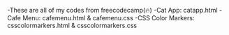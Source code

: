 -These are all of my codes from freecodecamp(🔥)
-Cat App: catapp.html
-Cafe Menu: cafemenu.html & cafemenu.css
-CSS Color Markers: csscolormarkers.html & csscolormarkers.css
